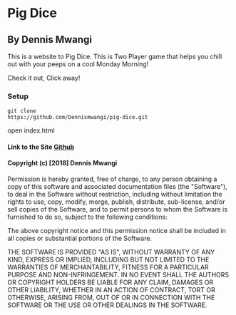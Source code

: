 
# Pig Dice

## By Dennis Mwangi

This is a website to Pig Dice. This is Two Player game that helps you chill out  with your peeps on a cool Monday Morning! 

Check it out, Click away!

### Setup
```
git clone
https://github.com/Dennismwangi/pig-dice.git

```
open index.html


#### Link to the Site [Github](https://github.com/Dennismwangi/pig-dice)

#### Copyright (c) [2018] Dennis Mwangi

Permission is hereby granted, free of charge, to any person obtaining a copy of this software and associated documentation files (the "Software"), to deal in the Software without restriction, including without limitation the rights to use, copy, modify, merge, publish, distribute, sub-license, and/or sell copies of the Software, and to permit persons to whom the Software is furnished to do so, subject to the following conditions:

The above copyright notice and this permission notice shall be included in all copies or substantial portions of the Software.

 THE SOFTWARE IS PROVIDED "AS IS", WITHOUT WARRANTY OF ANY KIND, EXPRESS OR IMPLIED, INCLUDING BUT NOT LIMITED TO THE WARRANTIES OF MERCHANTABILITY, FITNESS FOR A PARTICULAR PURPOSE AND NON-INFRINGEMENT. IN NO EVENT SHALL THE AUTHORS OR COPYRIGHT HOLDERS BE LIABLE FOR ANY CLAIM, DAMAGES OR OTHER LIABILITY, WHETHER IN AN ACTION OF CONTRACT, TORT OR OTHERWISE, ARISING FROM, OUT OF OR IN CONNECTION WITH THE SOFTWARE OR THE USE OR OTHER DEALINGS IN THE SOFTWARE.

